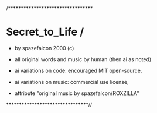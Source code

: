 /*********************************

# Secret_to_Life /

 - by spazefalcon 2000 (c)

 - all original words and music by human (then ai as noted)

 - ai variations on code: encouraged MIT open-source.

 - ai variations on music: commercial use license,

 - attribute "original music by spazefalcon/ROXZILLA"

********************************//